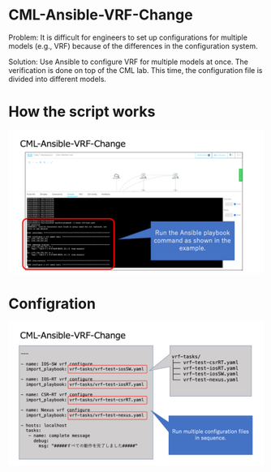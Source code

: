 # CML-Ansible-VRF-Change

Problem: It is difficult for engineers to set up configurations for multiple models (e.g., VRF) because of the differences in the configuration system.

Solution: Use Ansible to configure VRF for multiple models at once. The verification is done on top of the CML lab. This time, the configuration file is divided into different models.

# How the script works
![How the script works](./image1.png)

# Configration
![Configration](./image2.png)
